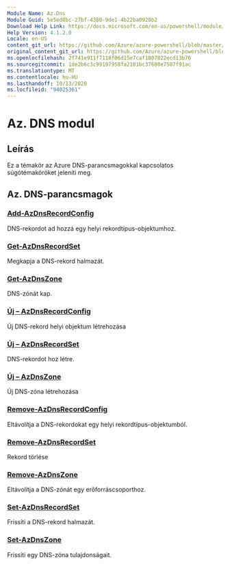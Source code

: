 ```yaml
---
Module Name: Az.Dns
Module Guid: 5e5ed8bc-27bf-4380-9de1-4b22ba0920b2
Download Help Link: https://docs.microsoft.com/en-us/powershell/module/az.dns
Help Version: 4.1.2.0
Locale: en-US
content_git_url: https://github.com/Azure/azure-powershell/blob/master/src/Dns/Dns/help/Az.DNS.md
original_content_git_url: https://github.com/Azure/azure-powershell/blob/master/src/Dns/Dns/help/Az.DNS.md
ms.openlocfilehash: 2f741e911f7118f06d15e7caf1807822ecd13b76
ms.sourcegitcommit: 1de2b6c3c99197958fa2101bc37680e7507f91ac
ms.translationtype: MT
ms.contentlocale: hu-HU
ms.lasthandoff: 10/13/2020
ms.locfileid: "94025361"
---
```

# Az. DNS modul
## Leírás
Ez a témakör az Azure DNS-parancsmagokkal kapcsolatos súgótémaköröket jeleníti meg.

## Az. DNS-parancsmagok
### [Add-AzDnsRecordConfig](Add-AzDnsRecordConfig.md)
DNS-rekordot ad hozzá egy helyi rekordtípus-objektumhoz.

### [Get-AzDnsRecordSet](Get-AzDnsRecordSet.md)
Megkapja a DNS-rekord halmazát.

### [Get-AzDnsZone](Get-AzDnsZone.md)
DNS-zónát kap.

### [Új – AzDnsRecordConfig](New-AzDnsRecordConfig.md)
Új DNS-rekord helyi objektum létrehozása

### [Új – AzDnsRecordSet](New-AzDnsRecordSet.md)
DNS-rekordot hoz létre.

### [Új – AzDnsZone](New-AzDnsZone.md)
Új DNS-zóna létrehozása

### [Remove-AzDnsRecordConfig](Remove-AzDnsRecordConfig.md)
Eltávolítja a DNS-rekordokat egy helyi rekordtípus-objektumból.

### [Remove-AzDnsRecordSet](Remove-AzDnsRecordSet.md)
Rekord törlése

### [Remove-AzDnsZone](Remove-AzDnsZone.md)
Eltávolítja a DNS-zónát egy erőforráscsoporthoz.

### [Set-AzDnsRecordSet](Set-AzDnsRecordSet.md)
Frissíti a DNS-rekord halmazát.

### [Set-AzDnsZone](Set-AzDnsZone.md)
Frissíti egy DNS-zóna tulajdonságait.

